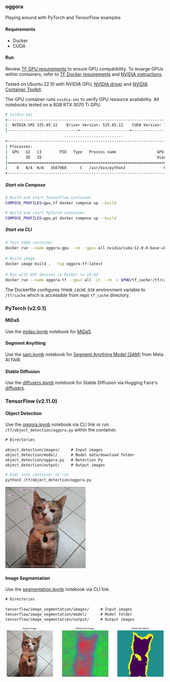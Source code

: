 ### oggora

Playing around with PyTorch and TensorFlow examples

#### Requirements

- Docker
- CUDA


#### Run

Review [TF GPU requirements](https://www.tensorflow.org/install/pip#hardware_requirements) to ensure GPU compatibility. To levarge GPUs within containers, refer to [TF Docker requirements](https://www.tensorflow.org/install/docker#tensorflow_docker_requirements) and [NVIDIA instructions](https://docs.nvidia.com/datacenter/cloud-native/index.html). 

Tested on Ubuntu 22.10 with NVIDIA GPU, [NVIDIA driver](https://docs.nvidia.com/datacenter/cloud-native/container-toolkit/install-guide.html#pre-requisites) and [NVIDIA Container Toolkit](https://docs.nvidia.com/datacenter/cloud-native/container-toolkit/install-guide.html).

The GPU container runs `nvidia-smi` to verify GPU resource availability. All notebooks tested on a 8GB RTX 3070 Ti GPU.

```sh
# nvidia-smi
+-----------------------------------------------------------------------------+
|  NVIDIA-SMI 525.85.12    Driver Version: 525.85.12    CUDA Version: 12.0    |
|-------------------------------+----------------------+----------------------+
                          ..........................
+-----------------------------------------------------------------------------+
| Processes:                                                                  |
|  GPU   GI   CI        PID   Type   Process name                  GPU Memory |
|        ID   ID                                                   Usage      |
|=============================================================================|
|    0   N/A  N/A   3587968      C   /usr/bin/python3                 6959MiB |
+-----------------------------------------------------------------------------+
```

##### Start via Compose

```sh
# Build and start TensorFlow container
COMPOSE_PROFILES=gpu,tf docker compose up --build
```

```sh
# Build and start PyTorch container
COMPOSE_PROFILES=gpu,pt docker compose up --build
```

##### Start via CLI

```sh
# Test CUDA container
docker run --name oggora-gpu --rm --gpus all nvidia/cuda:12.0.0-base-ubuntu22.04 nvidia-smi

# Build image
docker image build . --tag oggora-tf:latest

# Run with GPU devices in Docker >= 19.03 
docker run --name oggora-tf --gpus all -it --rm -v $PWD/tf_cache:/tf/cache -v $PWD/object_detection:/tf/object_detection -p 8888:8888 oggora-tf:latest
```

The Dockerfile configures `TFHUB_CACHE_DIR` environment variable to `/tf/cache` which is accessible from repo `tf_cache` directory.

### PyTorch (v2.0.1)

####  MiDaS

Use the [midas.ipynb](./pytorch/share/midas/midas.ipynb) notebook for [MiDaS](https://github.com/isl-org/MiDaS).

#### Segment Anything

Use the [sam.ipynb](./pytorch/share/sam/sam.ipynb) notebook for [Segment Anything Model (SAM)](https://github.com/facebookresearch/segment-anything/) from Meta AI FAIR.

#### Stable Diffusion

Use the [diffusers.ipynb](./pytorch/share/diffusers/diffusers.ipynb) notebook for Stable Diffusion via Hugging Face's [diffusers](https://github.com/huggingface/diffusers).

### TensorFlow (v2.11.0)

#### Object Detection
Use the [oggora.ipynb](tensorflow/share/object_detection/oggora.ipynb) notebook via CLI link or run `/tf/object_detection/oggora.py` within the container.

```
# Directories

object_detection/images/     # Input images 
object_detection/model/      # Model data/download folder
object_detection/oggora.py   # Detection Py
object_detection/output/     # Output images 
```

```sh
# Exec into container to run
python3 /tf/object_detection/oggora.py 
```

![Output image](./tensorflow/share/object_detection/output/pixel_detect.png?raw=true "Object detection output image of Pixel the cat")

#### Image Segmentation

Use the [segmentation.ipynb](tensorflow/share/image_segmentation/segmentation.ipynb) notebook via CLI link.

```
# Directories

tensorflow/image_segmentation/images/     # Input images 
tensorflow/image_segmentation/model/      # Model folder
tensorflow/image_segmentation/output/     # Output images 
```

![Output image](./tensorflow/share/image_segmentation/output/pixel_segment.png?raw=true "Image Segmentation output image of Pixel the cat")



